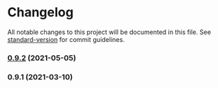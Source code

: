 # Changelog

All notable changes to this project will be documented in this file. See [standard-version](https://github.com/conventional-changelog/standard-version) for commit guidelines.

### [0.9.2](https://github.com/ar-insoft/zlecenie-produkcyjne-harmonogram/compare/v0.9.1...v0.9.2) (2021-05-05)

### 0.9.1 (2021-03-10)
